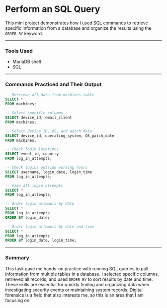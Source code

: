 # Perform an SQL Query

This mini project demonstrates how I used SQL commands to retrieve specific information from a database and organize the results using the `ORDER BY` keyword.

---

### Tools Used
- MariaDB shell
- SQL

---

### Commands Practiced and Their Output
```sql
-- Retrieve all data from machines table
SELECT * 
FROM machines;

-- Select specific columns
SELECT device_id, email_client
FROM machines;

-- Select device ID, OS, and patch date
SELECT device_id, operating_system, OS_patch_date
FROM machines;

-- Check login locations
SELECT event_id, country
FROM log_in_attempts;

-- Check logins outside working hours
SELECT username, login_date, login_time
FROM log_in_attempts;

-- View all login attempts
SELECT * 
FROM log_in_attempts;

-- Order login attempts by date
SELECT * 
FROM log_in_attempts
ORDER BY login_date;

-- Order login attempts by date and time
SELECT * 
FROM log_in_attempts
ORDER BY login_date, login_time;
```

---

### Summary
This task gave me hands-on practice with running SQL queries to pull information from multiple tables in a database. I selected specific columns, retrieved all records, and used `ORDER BY` to sort results by date and time. These skills are essential for quickly finding and organizing data when investigating security events or maintaining system records. Digital forensics is a field that also interests me, so this is an area that I am focusing on.
